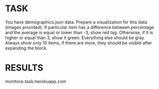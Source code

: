 # TASK
You have demographics.json data. Prepare a visualization for this data (images provided). If particular item has a difference between percentage and the average is equal or lower than -3, show red tag. Otherwise, if it is higher or equal than 3, show it green. Everything else should be gray. Always show only 10 items, if there are more, they should be visible after expanding the block.

# RESULTS
monitora-task.herokuapp.com

